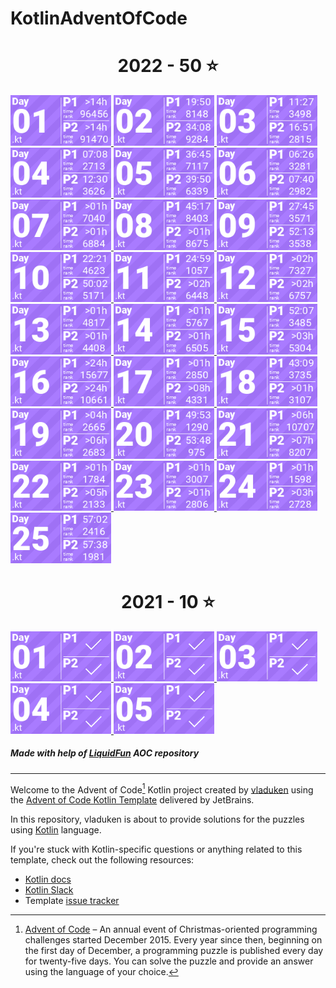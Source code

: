 # KotlinAdventOfCode

<!-- AOC TILES BEGIN -->
<h1 align="center">
  2022 - 50 ⭐
</h1>
<a href="src/year2022/01/Day01.kt">
  <img src="Media/2022/01.png" width="161px">
</a>
<a href="src/year2022/02/Day02.kt">
  <img src="Media/2022/02.png" width="161px">
</a>
<a href="src/year2022/03/Day03.kt">
  <img src="Media/2022/03.png" width="161px">
</a>
<a href="src/year2022/04/Day04.kt">
  <img src="Media/2022/04.png" width="161px">
</a>
<a href="src/year2022/05/Day05.kt">
  <img src="Media/2022/05.png" width="161px">
</a>
<a href="src/year2022/06/Day06.kt">
  <img src="Media/2022/06.png" width="161px">
</a>
<a href="src/year2022/07/Day07.kt">
  <img src="Media/2022/07.png" width="161px">
</a>
<a href="src/year2022/08/Day08.kt">
  <img src="Media/2022/08.png" width="161px">
</a>
<a href="src/year2022/09/Day09.kt">
  <img src="Media/2022/09.png" width="161px">
</a>
<a href="src/year2022/10/Day10.kt">
  <img src="Media/2022/10.png" width="161px">
</a>
<a href="src/year2022/11/Day11.kt">
  <img src="Media/2022/11.png" width="161px">
</a>
<a href="src/year2022/12/Day12.kt">
  <img src="Media/2022/12.png" width="161px">
</a>
<a href="src/year2022/13/Day13.kt">
  <img src="Media/2022/13.png" width="161px">
</a>
<a href="src/year2022/14/Day14.kt">
  <img src="Media/2022/14.png" width="161px">
</a>
<a href="src/year2022/15/Day15.kt">
  <img src="Media/2022/15.png" width="161px">
</a>
<a href="src/year2022/16/Day16.kt">
  <img src="Media/2022/16.png" width="161px">
</a>
<a href="src/year2022/17/Day17.kt">
  <img src="Media/2022/17.png" width="161px">
</a>
<a href="src/year2022/18/Day18.kt">
  <img src="Media/2022/18.png" width="161px">
</a>
<a href="src/year2022/19/Day19.kt">
  <img src="Media/2022/19.png" width="161px">
</a>
<a href="src/year2022/20/Day20.kt">
  <img src="Media/2022/20.png" width="161px">
</a>
<a href="src/year2022/21/Day21.kt">
  <img src="Media/2022/21.png" width="161px">
</a>
<a href="src/year2022/22/Day22.kt">
  <img src="Media/2022/22.png" width="161px">
</a>
<a href="src/year2022/23/Day23.kt">
  <img src="Media/2022/23.png" width="161px">
</a>
<a href="src/year2022/24/Day24.kt">
  <img src="Media/2022/24.png" width="161px">
</a>
<a href="src/year2022/25/Day25.kt">
  <img src="Media/2022/25.png" width="161px">
</a>
<h1 align="center">
  2021 - 10 ⭐
</h1>
<a href="src/year2021/01/Day01.kt">
  <img src="Media/2021/01.png" width="161px">
</a>
<a href="src/year2021/02/Day02.kt">
  <img src="Media/2021/02.png" width="161px">
</a>
<a href="src/year2021/03/Day03.kt">
  <img src="Media/2021/03.png" width="161px">
</a>
<a href="src/year2021/04/Day04.kt">
  <img src="Media/2021/04.png" width="161px">
</a>
<a href="src/year2021/05/Day05.kt">
  <img src="Media/2021/05.png" width="161px">
</a>
<!-- AOC TILES END -->

##### Made with help of [LiquidFun][aocTiles] AOC repository
--- 

Welcome to the Advent of Code[^aoc] Kotlin project created by [vladuken][github] using
the [Advent of Code Kotlin Template][template] delivered by JetBrains.

In this repository, vladuken is about to provide solutions for the puzzles using [Kotlin][kotlin]
language.

If you're stuck with Kotlin-specific questions or anything related to this template, check out the
following resources:

- [Kotlin docs][docs]
- [Kotlin Slack][slack]
- Template [issue tracker][issues]

[^aoc]: [Advent of Code][aoc] – An annual event of Christmas-oriented programming challenges started
December 2015. Every year since then, beginning on the first day of December, a programming puzzle
is published every day for twenty-five days. You can solve the puzzle and provide an answer using
the language of your choice.

[aocTiles]: https://github.com/LiquidFun/adventofcode

[aoc]: https://adventofcode.com

[docs]: https://kotlinlang.org/docs/home.html

[github]: https://github.com/vladuken

[issues]: https://github.com/kotlin-hands-on/advent-of-code-kotlin-template/issues

[kotlin]: https://kotlinlang.org

[slack]: https://surveys.jetbrains.com/s3/kotlin-slack-sign-up

[template]: https://github.com/kotlin-hands-on/advent-of-code-kotlin-template
